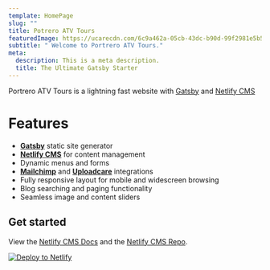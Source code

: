 ```yaml
---
template: HomePage
slug: ""
title: Potrero ATV Tours
featuredImage: https://ucarecdn.com/6c9a462a-05cb-43dc-b90d-99f2981e5b5e/-/crop/619x213/5,29/-/preview/
subtitle: " Welcome to Portrero ATV Tours."
meta:
  description: This is a meta description.
  title: The Ultimate Gatsby Starter
---
```

Portrero ATV Tours is a lightning fast website with [Gatsby](https://gatsbyjs.org) and [Netlify CMS](https://netlifycms.org)

# Features

* **[Gatsby](https://gatsbyjs.org)** static site generator
* **[Netlify CMS](https://github.com/netlify/netlify-cms)** for content management
* Dynamic menus and forms
* **[Mailchimp](http://mailchimp.com)** and **[Uploadcare](https://uploadcare.com)** integrations
* Fully responsive layout for mobile and widescreen browsing
* Blog searching and paging functionality
* Seamless image and content sliders

## Get started

View the [Netlify CMS Docs](https://www.netlifycms.org/docs/) and the [Netlify CMS Repo](https://github.com/netlify/netlify-cms).

[![Deploy to Netlify](https://www.netlify.com/img/deploy/button.svg)](https://app.netlify.com/start/deploy?repository=https://github.com/thriveweb/yellowcake&stack=cms)